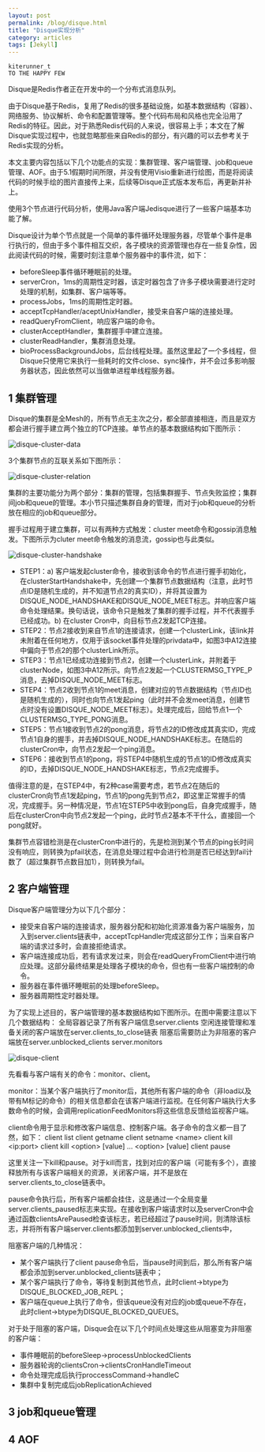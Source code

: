 ```yaml
---
layout: post
permalink: /blog/disque.html
title: "Disque实现分析"
category: articles
tags: [Jekyll]
---
```


    kiterunner_t
    TO THE HAPPY FEW


Disque是Redis作者正在开发中的一个分布式消息队列。

由于Disque基于Redis，复用了Redis的很多基础设施，如基本数据结构（容器）、网络服务、协议解析、命令和配置管理等。整个代码布局和风格也完全沿用了Redis的特征。因此，对于熟悉Redis代码的人来说，很容易上手；本文在了解Disque实现过程中，也就忽略那些来自Redis的部分，有兴趣的可以去参考关于Redis实现的分析。

本文主要内容包括以下几个功能点的实现：集群管理、客户端管理、job和queue管理、AOF。由于5.1假期时间所限，并没有使用Visio重新进行绘图，而是将阅读代码的时候手绘的图片直接传上来，后续等Disque正式版本发布后，再更新并补上。

使用3个节点进行代码分析，使用Java客户端Jedisque进行了一些客户端基本功能了解。

Disque设计为单个节点就是一个简单的事件循环处理服务器，尽管单个事件是串行执行的，但由于多个事件相互交织，各子模块的资源管理也存在一些复杂性，因此阅读代码的时候，需要时刻注意单个服务器中的事件流，如下：

* beforeSleep事件循环睡眠前的处理。
* serverCron，1ms的周期性定时器，该定时器包含了许多子模块需要进行定时处理的机制，如集群、客户端等等。
* processJobs，1ms的周期性定时器。
* acceptTcpHandler/aceptUnixHandler，接受来自客户端的连接处理。
* readQueryFromClient，响应客户端的命令。
* clusterAcceptHandler，集群握手中建立连接。
* clusterReadHandler，集群消息处理。
* bioProcessBackgroundJobs，后台线程处理。虽然这里起了一个多线程，但Disque只使用它来执行一些耗时的文件close、sync操作，并不会过多影响服务器状态，因此依然可以当做单进程单线程服务器。

## 1 集群管理

Disque的集群是全Mesh的，所有节点无主次之分，都全部直接相连，而且是双方都会进行握手建立两个独立的TCP连接。单节点的基本数据结构如下图所示：

![disque-cluster-data][1]


3个集群节点的互联关系如下图所示：

![disque-cluster-relation][2]

集群的主要功能分为两个部分：集群的管理，包括集群握手、节点失败监控；集群间job和queue的管理。本小节只描述集群自身的管理，而对于job和queue的分析放在相应的job和queue部分。

握手过程用于建立集群，可以有两种方式触发：cluster meet命令和gossip消息触发。下图所示为cluter meet命令触发的消息流，gossip也与此类似。

![disque-cluster-handshake][3]


* STEP1：a) 客户端发起cluster命令，接收到该命令的节点进行握手初始化，在clusterStartHandshake中，先创建一个集群节点数据结构（注意，此时节点ID是随机生成的，并不知道节点2的真实ID），并将其设置为DISQUE_NODE_HANDSHAKE和DISQUE_NODE_MEET标志。并响应客户端命令处理结果。换句话说，该命令只是触发了集群的握手过程，并不代表握手已经成功。b) 在cluster	Cron中，向目标节点2发起TCP连接。
* STEP2：节点2接收到来自节点1的连接请求，创建一个clusterLink，该link并未附着在任何地方，仅用于该socket事件处理的privdata中，如图3中A12连接中偏向于节点2的那个clusterLink所示。
* STEP3：节点1已经成功连接到节点2，创建一个clusterLink，并附着于clusterNode，如图3中A12所示。向节点2发起一个CLUSTERMSG_TYPE_P消息，去掉DISQUE_NODE_MEET标志。
* STEP4：节点2收到节点1的meet消息，创建对应的节点数据结构（节点ID也是随机生成的），同时也向节点1发起ping（此时并不会发meet消息，创建节点时没有设置DISQUE_NODE_MEET标志）。处理完成后，回给节点1一个CLUSTERMSG_TYPE_PONG消息。
* STEP5：节点1接收到节点2的pong消息，将节点2的ID修改成其真实ID，完成节点1自身的握手，并去掉DISQUE_NODE_HANDSHAKE标志。在随后的clusterCron中，向节点2发起一个ping消息。
* STEP6：接收到节点1的pong，将STEP4中随机生成的节点1的ID修改成真实的ID，去掉DISQUE_NODE_HANDSHAKE标志，节点2完成握手。

值得注意的是，在STEP4中，有2种case需要考虑，若节点2在随后的clusterCron向节点1发起ping，节点1的pong先到节点2，即这里正常握手的情况，完成握手。另一种情况是，节点1在STEP5中收到pong后，自身完成握手，随后在clusterCron中向节点2发起一个ping，此时节点2基本不干什么，直接回一个pong就好。

集群节点容错检测是在clusterCron中进行的，先是检测到某个节点的ping长时间没有响应，则转换为pfail状态，在消息处理过程中会进行检测是否已经达到fail计数了（超过集群节点数目加1），则转换为fail。

## 2 客户端管理

Disque客户端管理分为以下几个部分：

* 接受来自客户端的连接请求，服务器分配和初始化资源准备为客户端服务，加入到server.clients链表中，acceptTcpHandler完成这部分工作；当来自客户端的请求过多时，会直接拒绝请求。
* 客户端连接成功后，若有请求发过来，则会在readQueryFromClient中进行响应处理。这部分最终结果是处理各子模块的命令，但也有一些客户端控制的命令。
* 服务器在事件循环睡眠前的处理beforeSleep。
* 服务器周期性定时器处理。

为了实现上述目的，客户端管理的基本数据结构如下图所示。在图中需要注意以下几个数据结构：
全局容器记录了所有客户端信息server.clients
空闲连接管理和准备关闭的客户端放在server.clients_to_close链表
阻塞后需要防止为非阻塞的客户端放在server.unblocked_clients
server.monitors

![disque-client][4]


先看看与客户端有关的命令：monitor、client。

monitor：当某个客户端执行了monitor后，其他所有客户端的命令（非load以及带有M标记的命令）的相关信息都会在该客户端进行监视。在任何客户端执行大多数命令的时候，会调用replicationFeedMonitors将这些信息反馈给监视客户端。

client命令用于显示和修改客户端信息、控制客户端。各子命令的含义都一目了然，如下：
client list
client getname
client setname \<name>
client kill \<ip:port>
client kill \<option> [value] … \<option> [value]
client pause

这里关注一下kill和pause。对于kill而言，找到对应的客户端（可能有多个），直接释放所有与该客户端相关的资源，关闭客户端，并不是放在server.clients_to_close链表中。

pause命令执行后，所有客户端都会挂住，这是通过一个全局变量server.clients_paused标志来实现。在接收到客户端请求时以及serverCron中会通过函数clientsArePaused检查该标志，若已经超过了pause时间，则清除该标志，并将所有客户端server.clients都添加到server.unblocked_clients中，

阻塞客户端的几种情况：

* 某个客户端执行了client pause命令后，当pause时间到后，那么所有客户端都会添加到server.unblocked_clients链表中；
* 某个客户端执行了命令，等待复制到其他节点，此时client->btype为DISQUE_BLOCKED_JOB_REPL；
* 客户端在queue上执行了命令，但该queue没有对应的job或queue不存在，此时client->btype为DISQUE_BLOCKED_QUEUES。

对于处于阻塞的客户端，Disque会在以下几个时间点处理这些从阻塞变为非阻塞的客户端：

* 事件睡眠前的beforeSleep->processUnblockedClients
* 服务器轮询的clientsCron->clientsCronHandleTimeout
* 命令处理完成后执行proccessCommand->handleC
* 集群中复制完成后jobReplicationAchieved

## 3 job和queue管理


## 4 AOF



[1]: /images/disque/disque-cluster-data.jpg "disque-cluster-data"
[2]: /images/disque/disque-cluster-relation.jpg "disque-cluster-relation"
[3]: /images/disque/disque-cluster-handshake.jpg "disque-cluster-handshake"
[4]: /images/disque/disque-client.jpg "disque-client"
